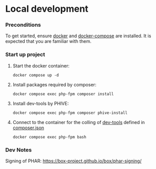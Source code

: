 Local development
=================

### Preconditions

To get started, ensure [docker](https://docs.docker.com/engine/install/)
and [docker-compose](https://docs.docker.com/compose/install/) are installed.
It is expected that you are familiar with them.

### Start up project

1. Start the docker container:
    ```shell
   docker compose up -d
   ```
2. Install packages required by composer:
   ```shell
   docker compose exec php-fpm composer install
   ```
3. Install dev-tools by PHIVE:
   ```shell
   docker compose exec php-fpm composer phive-install
   ```
4. Connect to the container for the colling of [dev-tools](used_code_quality_tools.md)
   defined in [composer.json](../composer.json)
   ```shell
   docker compose exec php-fpm bash
   ```

### Dev Notes

Signing of PHAR: https://box-project.github.io/box/phar-signing/
